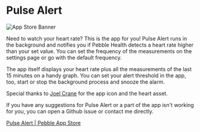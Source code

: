 # Pulse Alert

![App Store Banner](https://raw.githubusercontent.com/noiob/pulse-alert/master/assets/banner.png)

Need to watch your heart rate? This is the app for you! Pulse Alert runs in the background and notifies you if Pebble Health detects a heart rate higher than your set value. You can set the frequency of the measurements on the settings page or go with the default frequency.

The app itself displays your heart rate plus all the measurements of the last 15 minutes on a handy graph. You can set your alert threshold in the app, too, start or stop the background process and snooze the alarm.

Special thanks to [Joel Crane](https://twitter.com/Potato_Fi) for the app icon and the heart asset.

If you have any suggestions for Pulse Alert or a part of the app isn't working for you, you can open a Github issue or contact me directly.

[Pulse Alert | Pebble App Store](https://apps.rebble.io/de_DE/application/586a9a9fe09e637c8c0003a7)
